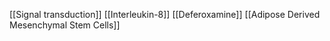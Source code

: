 [[Signal transduction]]
[[Interleukin-8]]
[[Deferoxamine]]
[[Adipose Derived Mesenchymal Stem Cells]]
